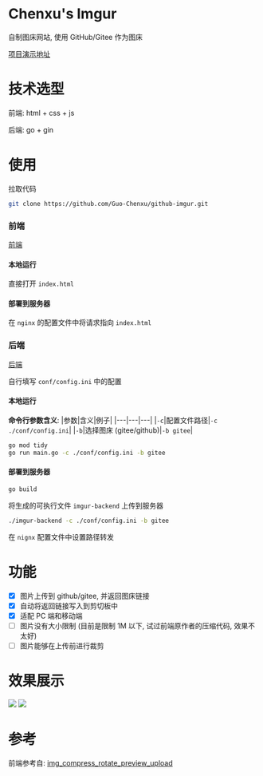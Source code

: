 # Chenxu's Imgur

自制图床网站, 使用 GitHub/Gitee 作为图床

[项目演示地址](https://imgur.chenxutalk.top)

# 技术选型

前端: html + css + js

后端: go + gin

# 使用

拉取代码

```sh
git clone https://github.com/Guo-Chenxu/github-imgur.git
```

### 前端

[前端](./imgur-front/)

#### 本地运行

直接打开 `index.html`

#### 部署到服务器

在 `nginx` 的配置文件中将请求指向 `index.html`

### 后端

[后端](./imgur-backend/)

自行填写 `conf/config.ini` 中的配置

#### 本地运行

**命令行参数含义**:
|参数|含义|例子|
|---|---|---|
|`-c`|配置文件路径|`-c ./conf/config.ini`|
|`-b`|选择图床 (gitee/github)|`-b gitee`|

```sh
go mod tidy
go run main.go -c ./conf/config.ini -b gitee
```

#### 部署到服务器

```sh
go build
```

将生成的可执行文件 `imgur-backend` 上传到服务器

```sh
./imgur-backend -c ./conf/config.ini -b gitee
```

在 `nignx` 配置文件中设置路径转发

# 功能

-   [x] 图片上传到 github/gitee, 并返回图床链接
-   [x] 自动将返回链接写入到剪切板中
-   [x] 适配 PC 端和移动端
-   [ ] 图片没有大小限制 (目前是限制 1M 以下, 试过前端原作者的压缩代码, 效果不太好)
-   [ ] 图片能够在上传前进行裁剪

# 效果展示

<img src="https://cdn.jsdelivr.net/gh/Guo-Chenxu/imgs@main/imgs/202309201613786.png"/>

<img src="https://cdn.jsdelivr.net/gh/Guo-Chenxu/imgs@main/imgs/202309201614029.png"/>

# 参考

前端参考自: [img_compress_rotate_preview_upload](https://github.com/legend-li/img_compress_rotate_preview_upload)
